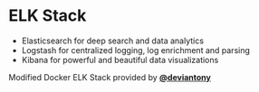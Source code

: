 # ELK Stack

- Elasticsearch for deep search and data analytics
- Logstash for centralized logging, log enrichment and parsing
- Kibana for powerful and beautiful data visualizations

Modified Docker ELK Stack provided by **[@deviantony](https://github.com/deviantony/docker-elk)**
